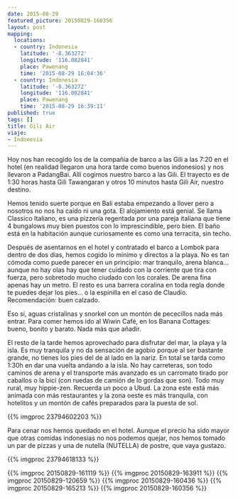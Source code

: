 ```yaml
---
date: 2015-08-29
featured_picture: 20150829-160356
layout: post
mapping:
  locations:
  - country: Indonesia
    latitude: '-8.363272'
    longitude: '116.082841'
    place: Pawenang
    time: '2015-08-29 16:04:36'
  - country: Indonesia
    latitude: '-8.363272'
    longitude: '116.082841'
    place: Pawenang
    time: '2015-08-29 16:39:11'
published: true
tags: []
title: Gili Air
viaje:
- Indonesia
---
```


Hoy nos han recogido los de la compañía de barco a las Gili a las 7:20 en el hotel (en realidad llegaron una hora tarde como buenos indonesios) y nos llevaron a PadangBai. Allí cogimos nuestro barco a las Gili. El trayecto es de 1:30 horas hasta Gili Tawangaran y otros 10 minutos hasta Gili Air, nuestro destino.

Hemos tenido suerte porque en Bali estaba empezando a llover pero a nosotros no nos ha caído ni una gota.
El alojamiento está genial. Se llama Classico Italiano, es una pizzería regentada por una pareja italiana que tiene 4 bungalows muy bien puestos con lo imprescindible, pero bien. El baño está en la habitación aunque curiosamente es como una terracita, sin techo.

Después de asentarnos en el hotel y contratado el barco a Lombok para dentro de dos días, hemos cogido lo mínimo y directos a la playa. No es tan cómoda como puede parecer en un principio: mar tranquilo, arena blanca... aunque no hay olas hay que tener cuidado con la corriente que tira con fuerza, pero sobretodo mucho ciudado con los corales. De arena fina apenas hay un metro. El resto es una barrera coralina en toda regla donde te puedes dejar los pies... o la espinilla en el caso de Claudio. Recomendación: buen calzado.

Eso sí, aguas cristalinas y snorkel con un montón de pececillos nada más entrar. Para comer hemos ido al Wiwin Café, en los Banana Cottages: bueno, bonito y barato. Nada más que añadir.

El resto de la tarde hemos aprovechado para disfrutar del mar, la playa y la isla. Es muy tranquila y no da sensación de agobio porque al ser bastante grande, no tienes los pies del de al lado en la nariz. En total se tarda como 1:30h en dar una vuelta andando a la isla. No hay carreteras, son todo caminos de arena y el transporte más avanzado es un carromato tirado por caballos o la bici (con ruedas de camión de lo gordas que son). Todo muy rural, muy hippie-zen. Recuerda un poco  a Ubud. La zona este está más animada con más restaurantes y la zona oeste es más tranquila, con hotelitos y un montón de cafés preparados para la puesta de sol.

{{% imgproc 23794602203 %}}

Para cenar nos hemos quedado en el hotel. Aunque el precio ha sido mayor que otras comidas indonesias no nos podemos quejar, nos hemos tomado un par de pizzas y una de nutella (NUTELLA) de postre, que vaya gustazo.

{{% imgproc 23794618133 %}}

{{% imgproc 20150829-161119 %}}
{{% imgproc 20150829-163911 %}}
{{% imgproc 20150829-120659 %}}
{{% imgproc 20150829-160436 %}}
{{% imgproc 20150829-165213 %}}
{{% imgproc 20150829-160356 %}}